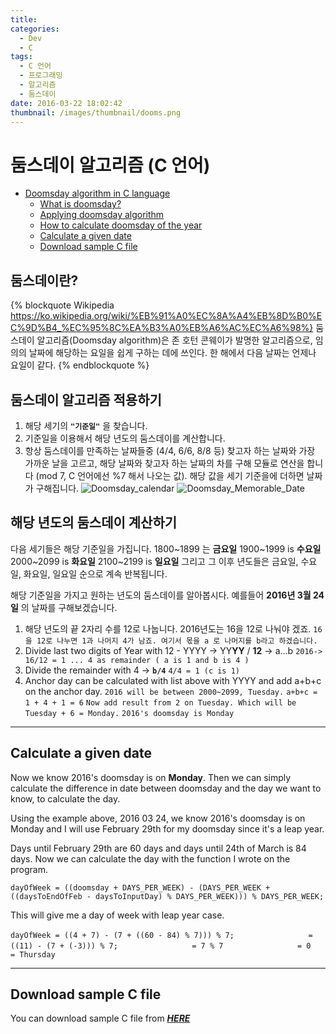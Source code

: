 ```yaml
---
title:
categories:
  - Dev
  - C
tags:
  - C 언어
  - 프로그래밍
  - 알고리즘
  - 둠스데이
date: 2016-03-22 18:02:42
thumbnail: /images/thumbnail/dooms.png
---
```

# 둠스데이 알고리즘 (C 언어)

* [Doomsday algorithm in C language](#Doomsday-algorithm-in-C-language)
	* [What is doomsday?](#What-is-doomsday)
	* [Applying doomsday algorithm](#Applying-doomsday-algorithm)
	* [How to calculate doomsday of the year](#How-to-calculate-doomsday-of-the-year)
	* [Calculate a given date](#Calculate-a-given-date)
	* [Download sample C file](#Download-sample-C-file)



## 둠스데이란?
{% blockquote Wikipedia https://ko.wikipedia.org/wiki/%EB%91%A0%EC%8A%A4%EB%8D%B0%EC%9D%B4_%EC%95%8C%EA%B3%A0%EB%A6%AC%EC%A6%98%}
둠스데이 알고리즘(Doomsday algorithm)은 존 호턴 콘웨이가 발명한 알고리즘으로, 임의의 날짜에 해당하는 요일을 쉽게 구하는 데에 쓰인다.
한 해에서 다음 날짜는 언제나 요일이 같다.
{% endblockquote %}

## 둠스데이 알고리즘 적용하기
1. 해당 세기의 **`"기준일"`** 을 찾습니다.
2. 기준일을 이용해서 해당 년도의 둠스데이를 계산합니다.
3. 항상 둠스데이를 만족하는 날짜들중 (4/4, 6/6, 8/8 등) 찾고자 하는 날짜와 가장 가까운 날을 고르고, 해당 날짜와 찾고자 하는 날짜의 차를 구해 모듈로 연산을 합니다 (mod 7, C 언어에선 %7 해서 나오는 값). 해당 값을 세기 기준을에 더하면 날짜가 구해집니다.
![Doomsday_calendar](Doomsday.png)
![Doomsday_Memorable_Date](dooms.png)

## 해당 년도의 둠스데이 계산하기

다음 세기들은 해당 기준일을 가집니다.
1800~1899 는 **금요일**
1900~1999 is **수요일**
2000~2099 is **화요일**
2100~2199 is **일요일**
그리고 그 이후 년도들은 금요일, 수요일, 화요일, 일요일 순으로 계속 반복됩니다.

해당 기준일을 가지고 원하는 년도의 둠스데이를 알아봅시다.
예를들어 **2016년 3월 24일** 의 날짜를 구해보겠습니다.
1. 해당 년도의 끝 2자리 수를 12로 나눕니다. 2016년도는 16을 12로 나눠야 겠죠.
`16을 12로 나누면 1과 나머지 4가 남죠. 여기서 몫을 a 로 나머지를 b라고 하겠습니다.`
1. Divide last two digits of Year with 12 - YYYY -> YY**YY** / **12** -> a...b
`2016-> 16/12 = 1 ... 4 as remainder ( a is 1 and b is 4 )`
2. Divide the remainder with 4 -> **`b/4`**
`4/4 = 1 (c is 1)`
3. Anchor day can be calculated with list above with YYYY and add a+b+c on the anchor day.
`2016 will be between 2000~2099, Tuesday.`
`a+b+c = 1 + 4 + 1 = 6`
`Now add result from 2 on Tuesday. Which will be Tuesday + 6 = Monday.`
`2016's doomsday is Monday`

---

## Calculate a given date
Now we know 2016's doomsday is on **Monday**. Then we can simply calculate the difference in date between doomsday and the day we want to know, to calculate the day.

Using the example above, 2016 03 24, we know 2016's doomsday is on Monday and I will use February 29th for my doomsday since it's a leap year.

Days until February 29th are 60 days and days until 24th of March is 84 days. Now we can calculate the day with the function I wrote on the program.

`dayOfWeek = ((doomsday + DAYS_PER_WEEK) - (DAYS_PER_WEEK + ((daysToEndOfFeb - daysToInputDay) % DAYS_PER_WEEK))) % DAYS_PER_WEEK;`

 This will give me a day of week with leap year case.

 `dayOfWeek = ((4 + 7) - (7 + ((60 - 84) % 7))) % 7;`
`                = ((11) - (7 + (-3))) % 7;`
`                = 7 % 7`
`                = 0`
`                = Thursday`

---

## Download sample C file
You can download sample C file from ***[HERE](https://github.com/augusdn/C-Programming/blob/master/doomsday.c)***
